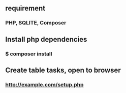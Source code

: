 ## requirement
### PHP, SQLITE, Composer
## Install php dependencies
### $ composer install
## Create table tasks, open to browser
### http://example.com/setup.php
